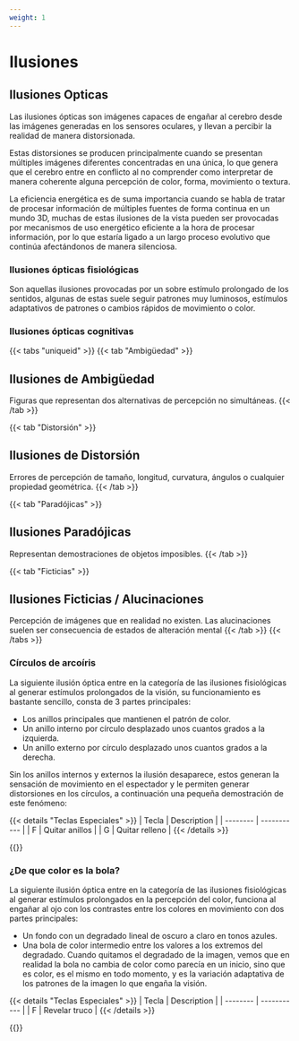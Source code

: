 ```yaml
---
weight: 1
---
```


# Ilusiones

## Ilusiones Opticas

Las ilusiones ópticas son imágenes capaces de engañar al cerebro desde las imágenes generadas en los sensores oculares, y llevan a percibir la realidad de manera distorsionada.

Estas distorsiones se producen principalmente cuando se presentan múltiples imágenes diferentes concentradas en una única, lo que genera que el cerebro entre en conflicto al no comprender como interpretar de manera coherente alguna percepción de color, forma, movimiento o textura.

La eficiencia energética es de suma importancia cuando se habla de tratar de procesar información de múltiples fuentes de forma continua en un mundo 3D, muchas de estas ilusiones de la vista pueden ser provocadas por mecanismos de uso energético eficiente a la hora de procesar información, por lo que estaría ligado a un largo proceso evolutivo que continúa afectándonos de manera silenciosa.

### Ilusiones ópticas fisiológicas

Son aquellas ilusiones provocadas por un sobre estímulo prolongado de los sentidos, algunas de estas suele seguir patrones muy luminosos, estímulos adaptativos de patrones o cambios rápidos de movimiento o color.

### Ilusiones ópticas cognitivas

{{< tabs "uniqueid" >}}
{{< tab "Ambigüedad" >}}
## Ilusiones de Ambigüedad

Figuras que representan dos alternativas de percepción no simultáneas.
{{< /tab >}}


{{< tab "Distorsión" >}}


## Ilusiones de Distorsión


Errores de percepción de tamaño, longitud, curvatura, ángulos o cualquier propiedad geométrica.
{{< /tab >}}


{{< tab "Paradójicas" >}}


## Ilusiones Paradójicas


Representan demostraciones de objetos imposibles.
{{< /tab >}}


{{< tab "Ficticias" >}}


## Ilusiones Ficticias / Alucinaciones


Percepción de imágenes que en realidad no existen. Las alucinaciones suelen ser consecuencia de estados de alteración mental
{{< /tab >}}
{{< /tabs >}}

### Círculos de arcoíris

La siguiente ilusión óptica entre en la categoría de las ilusiones fisiológicas al generar estímulos prolongados de la visión, su funcionamiento es bastante sencillo, consta de 3 partes principales:
- Los anillos principales que mantienen el patrón de color.
- Un anillo interno por círculo desplazado unos cuantos grados a la izquierda.
- Un anillo externo por círculo desplazado unos cuantos grados a la derecha.


Sin los anillos internos y externos la ilusión desaparece, estos generan la sensación de movimiento en el espectador y le permiten generar distorsiones en los círculos, a continuación una pequeña demostración de este fenómeno:

{{< details "Teclas Especiales" >}}
| Tecla | Description |
| -------- | ----------- |
| F | Quitar anillos |
| G | Quitar relleno |
{{< /details >}}

{{<p5-iframe ver="1.4.2" sketch="/showcase/content/docs/sketches/spinning_ball.js" >}}

### ¿De que color es la bola?

La siguiente ilusión óptica entre en la categoría de las ilusiones fisiológicas al generar estímulos prolongados en la percepción del color, funciona al engañar al ojo con los contrastes entre los colores en movimiento con dos partes principales:
- Un fondo con un degradado lineal de oscuro a claro en tonos azules.
- Una bola de color intermedio entre los valores a los extremos del degradado.
Cuando quitamos el degradado de la imagen, vemos que en realidad la bola no cambia de color como parecía en un inicio, sino que es color, es el mismo en todo momento, y es la variación adaptativa de los patrones de la imagen lo que engaña la visión.

{{< details "Teclas Especiales" >}}
| Tecla | Description |
| -------- | ----------- |
| F | Revelar truco |
{{< /details >}}

{{<p5-iframe ver="1.4.2" sketch="/showcase/content/docs/sketches/color_changing_ball.js" >}}